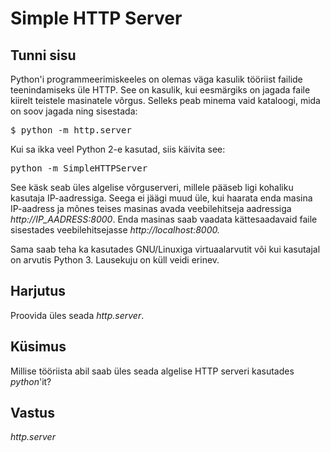 ﻿# Simple HTTP Server

## Tunni sisu

Python'i programmeerimiskeeles on olemas väga kasulik tööriist failide teenindamiseks üle HTTP. See on kasulik, kui eesmärgiks on jagada faile kiirelt teistele masinatele võrgus. Selleks peab minema vaid kataloogi, mida on soov jagada ning sisestada:

<pre>$ python -m http.server</pre>

Kui sa ikka veel Python 2-e kasutad, siis käivita see:

<pre>python -m SimpleHTTPServer</pre>

See käsk seab üles algelise võrguserveri, millele pääseb ligi kohaliku kasutaja IP-aadressiga. Seega ei jäägi muud üle, kui haarata enda masina IP-aadress ja mõnes teises masinas avada veebilehitseja aadressiga *http://IP_AADRESS:8000*. Enda masinas saab vaadata kättesaadavaid faile sisestades veebilehitsejasse *http://localhost:8000.*

Sama saab teha ka kasutades GNU/Linuxiga virtuaalarvutit või kui kasutajal on arvutis Python 3. Lausekuju on küll veidi erinev.

## Harjutus

Proovida üles seada *http.server*.

## Küsimus

Millise tööriista abil saab üles seada algelise HTTP serveri kasutades *python*'it?

## Vastus

*http.server*
